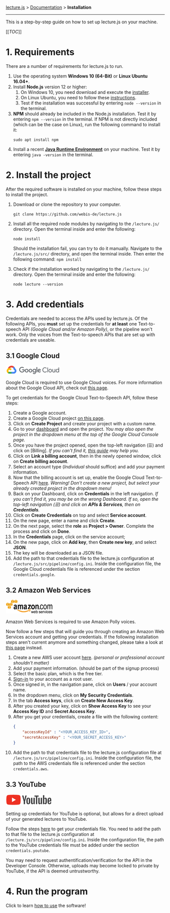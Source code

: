 [lecture.js](../README.md) > [Documentation](README.md) > **Installation**

---

This is a step-by-step guide on how to set up lecture.js on your machine.

[[_TOC_]]



# 1. Requirements

There are a number of requirements for lecture.js to run.

1. Use the operating system **Windows 10 (64-Bit)** or **Linux Ubuntu 16.04+**.
2. Install **Node.js** version 12 or higher:
    1. On Windows 10, you need download and execute the [installer](https://nodejs.org/en/download/).
    2. On Linux Ubuntu, you need to follow these [instructions](https://github.com/nodesource/distributions/blob/master/README.md#installation-instructions).
    3. Test if the installation was successful by entering `node --version` in the terminal.
3. **NPM** should already be included in the Node.js installation. Test it by entering `npm --version` in the terminal.
    If NPM is not directly included (which can be the case on Linux), run the following command to install it:
    ```
    sudo apt install npm
    ```
4. Install a recent **[Java Runtime Environment](https://www.oracle.com/java/technologies/javase-jre8-downloads.html)** on your machine. Test it by entering `java -version` in the terminal.
   
# 2. Install the project

After the required software is installed on your machine, follow these steps to install the project.

1. Download or clone the repository to your computer.
    ```
    git clone https://github.com/webis-de/lecture.js
    ```
    
2. Install all the required node modules by navigating to the `/lecture.js/` directory. Open the terminal inside and enter the following:
    ```
    node install
    ```
    Should the installation fail, you can try to do it manually. Navigate to the `/lecture.js/src/` directory, and open the terminal inside. Then enter the following command: `npm install` 
    
3. Check if the installation worked by navigating to the `/lecture.js/` directory. Open the terminal inside and enter the following:
    ```
    node lecture --version
    ```

# 3. Add credentials

Credentials are needed to access the APIs used by lecture.js. Of the following APIs, you **must** set up the credentials for **at least** one Text-to-speech API _(Google Cloud and/or Amazon Polly)_, or the pipeline won't work. Only the voices from the Text-to-speech APIs that are set up with credentials are useable.

## 3.1 Google Cloud

[![Google Cloud logo](img/logo_google_cloud_small.png)](#)

Google Cloud is required to use Google Cloud voices. For more information about the Google Cloud API, check out [this page](https://www.npmjs.com/package/@google-cloud/text-to-speech#before-you-begin).

To get credentials for the Google Cloud Text-to-Speech API, follow these steps:

1. Create a Google account.
2. Create a Google Cloud project [on this page](https://console.cloud.google.com/project).
3. Click on **Create Project** and create your project with a custom name.
4. Go to your [dashboard](https://console.cloud.google.com/home/dashboard) and open the project.
	*You may also open the project in the dropdown menu at the top of the Google Cloud Console page.*
5. Once you have the project opened, open the top-left navigation (☰) and click on [Billing].
	*If you can't find it, [this guide](https://cloud.google.com/billing/docs/how-to/modify-project#enable-billing) may help you.*
6. Click on **Link a billing account**, then in the newly opened window, click on **Create billing account**.
7. Select an account type (*Individual* should suffice) and add your payment information.
8. Now that the billing account is set up, enable the Google Cloud Text-to-Speech API [here](https://console.cloud.google.com/flows/enableapi?apiid=texttospeech.googleapis.com).
    	*Warning! Don't create a new project, but select your already created project in the dropdown menu!*
9. Back on your Dashboard, click on **Credentials** in the left navigation.
	*If you can't find it, you may be on the wrong Dashboard. If so, open the top-left navigation (☰) and click on **APIs & Services**, then on **Credentials**.*
10. Click on **Create Credentials** on top and select **Service account**.
11. On the new page, enter a name and click **Create**.
12. On the next page, select the **role** as **Project > Owner**. Complete the process and click on **Done**.
14. In the **Credentials** page, click on the service account;
15. On the new page, click on **Add key**, then **Create new key**, and select **JSON**.
16. The key will be downloaded as a JSON file.
17. Add the path to that credentials file to the lecture.js configuration at `/lecture.js/src/pipeline/config.ini`. Inside the configuration file, the Google Cloud credentials file is referenced under the section `credentials.google`.

## 3.2 Amazon Web Services

[![Amazon Web Services logo](img/logo_aws_small.png)](#)

Amazon Web Services is required to use Amazon Polly voices.

Now follow a few steps that will guide you through creating an Amazon Web Services account and getting your credentials. If the following installation steps aren't current anymore and something changed, please take a look at [this page](https://docs.aws.amazon.com/sdk-for-javascript/v2/developer-guide/getting-your-credentials.html) instead.

1. Create a new AWS user account [here](https://console.aws.amazon.com/iam/).
    *(personal or professional account shouldn't matter)*
2. Add your payment information. (should be part of the signup process)
3. Select the basic plan, which is the free tier.
4. [Sign-in](https://signin.aws.amazon.com/) to your account as a root user.
5. Once signed in, in the navigation pane, click on **Users** / your account name.
6. In the dropdown menu, click on **My Security Credentials**.
7. In the tab **Access keys**, click on **Create New Access Key**.
8. After you created your key, click on **Show Access Key** to see your **Access Key ID** and **Secret Access Key**.
9. After you get your credentials, create a file with the following content:
    ```json
    {
        "accessKeyId" : "<YOUR_ACCESS_KEY_ID>", 
        "secretAccessKey" : "<YOUR_SECRET_ACCESS_KEY>"
    }
    ```
10. Add the path to that credentials file to the lecture.js configuration file at `/lecture.js/src/pipeline/config.ini`. Inside the configuration file, the path to the AWS credentials file is referenced under the section `credentials.aws`.

## 3.3 YouTube

[![YouTube logo](img/logo_youtube_small.png)](#)

Setting up credentials for YouTube is optional, but allows for a direct upload of your generated lectures to YouTube.

Follow the steps [here](https://developers.google.com/youtube/v3/quickstart/nodejs#step_1_turn_on_the) to get your credentials file. You need to add the path to that file to the lecture.js configuration at `/lecture.js/src/pipeline/config.ini`. Inside the configuration file, the path to the YouTube credentials file must be added under the section `credentials.youtube`.

You may need to request authentification/verification for the API in the Developer Console. Otherwise, uploads may become locked to private by YouTube, if the API is deemed untrustworthy.

# 4. Run the program

Click to learn [how to use](how-to-use.md) the software!